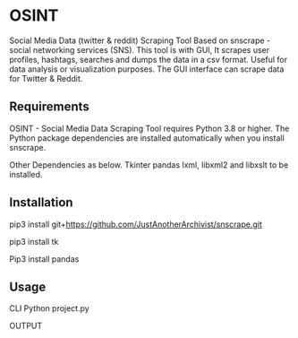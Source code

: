 # OSINT
Social Media Data (twitter &amp; reddit) Scraping Tool
Based on snscrape - social networking services (SNS). 
This tool is with GUI, It scrapes user profiles, hashtags, searches and dumps the data in a csv format. Useful for data analysis or visualization purposes. The GUI interface can scrape data for Twitter & Reddit.


<b><h2>Requirements</h2></b>

OSINT - Social Media Data Scraping Tool requires Python 3.8 or higher. The Python package dependencies are installed automatically when you install snscrape.

Other Dependencies as below.
Tkinter
pandas
lxml, libxml2 and libxslt to be installed.


<b><h2>Installation</h2></b>

pip3 install git+https://github.com/JustAnotherArchivist/snscrape.git

pip3 install tk

Pip3 install pandas

<b><h2>Usage</h2></b>

CLI
Python project.py

OUTPUT


